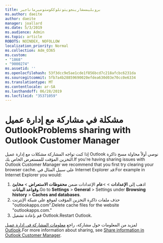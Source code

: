 ```yaml
---
title: بروبليمسشارينجويثوتلوككوستوميرماناجير
ms.author: daeite
author: daeite
manager: joallard
ms.date: 5/3/2019
ms.audience: Admin
ms.topic: article
ROBOTS: NOINDEX, NOFOLLOW
localization_priority: Normal
ms.collection: Adm_O365
ms.custom:
- "1868"
- "9000274"
ms.assetid: ''
ms.openlocfilehash: 53f3dcc9e5ae1cde1f856bcd7c218afcbc6231da
ms.sourcegitcommit: 5fb7a4b28859690020efdea630d03e70cc0e6334
ms.translationtype: MT
ms.contentlocale: ar-SA
ms.lasthandoff: 06/28/2019
ms.locfileid: "35371059"
---
```

# <a name="problems-sharing-with-outlook-customer-manager"></a><span data-ttu-id="81d5c-102">مشكلة في مشاركة مع إدارة عميل Outlook</span><span class="sxs-lookup"><span data-stu-id="81d5c-102">Problems sharing with Outlook Customer Manager</span></span>

<span data-ttu-id="81d5c-103">إذا كنت تواجه المشاركة مشكلات مع إدارة عميل Outlook نوصي أولاً محاولة مسح ذاكرة التخزين المؤقت للمستعرض الخاص بك.</span><span class="sxs-lookup"><span data-stu-id="81d5c-103">If you're having sharing issues with Outlook Customer Manager we recommend that you first try clearing your browser cache.</span></span> <span data-ttu-id="81d5c-104">على سبيل المثال في Internet Explorer قد:</span><span class="sxs-lookup"><span data-stu-id="81d5c-104">For example in Internet Explorer you would:</span></span>

1. <span data-ttu-id="81d5c-105">اذهب إلى **الإعدادات** > >**عام** الإعدادات ضمن **محفوظات الاستعراض** > **مخابئ وقواعد البيانات**.</span><span class="sxs-lookup"><span data-stu-id="81d5c-105">Go to **Settings** > **General** > Settings under **Browsing history** > **Caches and databases**.</span></span>
2. <span data-ttu-id="81d5c-106">حذف ملفات ذاكرة التخزين المؤقت لموقع على شبكة الإنترنت "outlookapps.com".</span><span class="sxs-lookup"><span data-stu-id="81d5c-106">Delete cache files for the website "outlookapps.com."</span></span>
3. <span data-ttu-id="81d5c-107">قم بإعادة تشغيل Outlook.</span><span class="sxs-lookup"><span data-stu-id="81d5c-107">Restart Outlook.</span></span>

<span data-ttu-id="81d5c-108">لمزيد من المعلومات حول مشاركة، راجع [معلومات المشاركة في إدارة عميل Outlook](https://support.office.com/article/4f26cc69-67da-4cd5-b344-02d1a4799310%20).</span><span class="sxs-lookup"><span data-stu-id="81d5c-108">For more information about sharing, see [Share information in Outlook Customer Manager](https://support.office.com/article/4f26cc69-67da-4cd5-b344-02d1a4799310%20).</span></span>